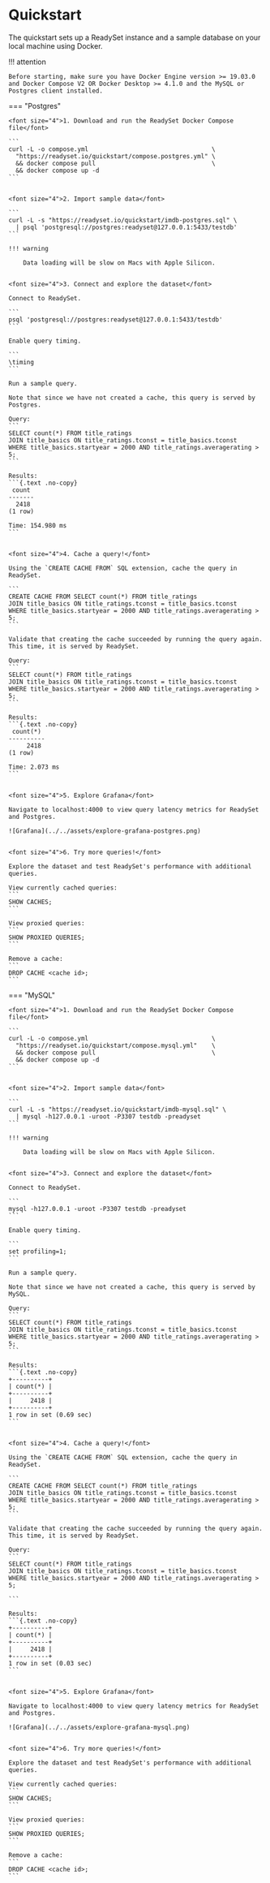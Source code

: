 # Quickstart

The quickstart sets up a ReadySet instance and a sample database on your local machine using Docker.

!!! attention

    Before starting, make sure you have Docker Engine version >= 19.03.0​ and Docker Compose V2 OR Docker Desktop >= 4.1.0 and the MySQL or Postgres client installed.

=== "Postgres"

    <font size="4">1. Download and run the ReadySet Docker Compose file</font>

    ```
    curl -L -o compose.yml                                  \
      "https://readyset.io/quickstart/compose.postgres.yml" \
      && docker compose pull                                \
      && docker compose up -d
    ```


    <font size="4">2. Import sample data</font>

    ```
    curl -L -s "https://readyset.io/quickstart/imdb-postgres.sql" \
      | psql 'postgresql://postgres:readyset@127.0.0.1:5433/testdb'
    ```

    !!! warning

        Data loading will be slow on Macs with Apple Silicon.


    <font size="4">3. Connect and explore the dataset</font>

    Connect to ReadySet.

    ```
    psql 'postgresql://postgres:readyset@127.0.0.1:5433/testdb'
    ```

    Enable query timing.

    ```
    \timing
    ```

    Run a sample query.

    Note that since we have not created a cache, this query is served by Postgres.

    Query:
    ```
    SELECT count(*) FROM title_ratings
    JOIN title_basics ON title_ratings.tconst = title_basics.tconst
    WHERE title_basics.startyear = 2000 AND title_ratings.averagerating > 5;
    ```

    Results:
    ```{.text .no-copy}
     count
    -------
      2418
    (1 row)

    Time: 154.980 ms
    ```


    <font size="4">4. Cache a query!</font>

    Using the `CREATE CACHE FROM` SQL extension, cache the query in ReadySet.

    ```
    CREATE CACHE FROM SELECT count(*) FROM title_ratings
    JOIN title_basics ON title_ratings.tconst = title_basics.tconst
    WHERE title_basics.startyear = 2000 AND title_ratings.averagerating > 5;
    ```

    Validate that creating the cache succeeded by running the query again.  This time, it is served by ReadySet.

    Query:
    ```
    SELECT count(*) FROM title_ratings
    JOIN title_basics ON title_ratings.tconst = title_basics.tconst
    WHERE title_basics.startyear = 2000 AND title_ratings.averagerating > 5;
    ```

    Results:
    ```{.text .no-copy}
     count(*)
    ----------
         2418
    (1 row)

    Time: 2.073 ms
    ```


    <font size="4">5. Explore Grafana</font>

    Navigate to localhost:4000 to view query latency metrics for ReadySet and Postgres.

    ![Grafana](../../assets/explore-grafana-postgres.png)


    <font size="4">6. Try more queries!</font>

    Explore the dataset and test ReadySet's performance with additional queries.

    View currently cached queries:
    ```
    SHOW CACHES;
    ```

    View proxied queries:
    ```
    SHOW PROXIED QUERIES;
    ```

    Remove a cache:
    ```
    DROP CACHE <cache id>;
    ```


=== "MySQL"

    <font size="4">1. Download and run the ReadySet Docker Compose file</font>

    ```
    curl -L -o compose.yml                                  \
      "https://readyset.io/quickstart/compose.mysql.yml"    \
      && docker compose pull                                \
      && docker compose up -d
    ```


    <font size="4">2. Import sample data</font>

    ```
    curl -L -s "https://readyset.io/quickstart/imdb-mysql.sql" \
      | mysql -h127.0.0.1 -uroot -P3307 testdb -preadyset
    ```

    !!! warning

        Data loading will be slow on Macs with Apple Silicon.


    <font size="4">3. Connect and explore the dataset</font>

    Connect to ReadySet.

    ```
    mysql -h127.0.0.1 -uroot -P3307 testdb -preadyset
    ```

    Enable query timing.

    ```
    set profiling=1;
    ```

    Run a sample query.

    Note that since we have not created a cache, this query is served by MySQL.

    Query:
    ```
    SELECT count(*) FROM title_ratings
    JOIN title_basics ON title_ratings.tconst = title_basics.tconst
    WHERE title_basics.startyear = 2000 AND title_ratings.averagerating > 5;
    ```

    Results:
    ```{.text .no-copy}
    +----------+
    | count(*) |
    +----------+
    |     2418 |
    +----------+
    1 row in set (0.69 sec)
    ```


    <font size="4">4. Cache a query!</font>

    Using the `CREATE CACHE FROM` SQL extension, cache the query in ReadySet.

    ```
    CREATE CACHE FROM SELECT count(*) FROM title_ratings
    JOIN title_basics ON title_ratings.tconst = title_basics.tconst
    WHERE title_basics.startyear = 2000 AND title_ratings.averagerating > 5;
    ```

    Validate that creating the cache succeeded by running the query again.  This time, it is served by ReadySet.

    Query:
    ```
    SELECT count(*) FROM title_ratings
    JOIN title_basics ON title_ratings.tconst = title_basics.tconst
    WHERE title_basics.startyear = 2000 AND title_ratings.averagerating > 5;

    ```

    Results:
    ```{.text .no-copy}
    +----------+
    | count(*) |
    +----------+
    |     2418 |
    +----------+
    1 row in set (0.03 sec)
    ```


    <font size="4">5. Explore Grafana</font>

    Navigate to localhost:4000 to view query latency metrics for ReadySet and Postgres.

    ![Grafana](../../assets/explore-grafana-mysql.png)


    <font size="4">6. Try more queries!</font>

    Explore the dataset and test ReadySet's performance with additional queries.

    View currently cached queries:
    ```
    SHOW CACHES;
    ```

    View proxied queries:
    ```
    SHOW PROXIED QUERIES;
    ```

    Remove a cache:
    ```
    DROP CACHE <cache id>;
    ```
